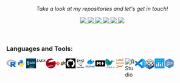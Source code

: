<!-- Social Section -->
<p align="center">
  <i>Take a look at my repositories and let's get in touch!</i>

<p align="center">
  <a href= "https://github.com/le-huynh">
    <img src="https://img.icons8.com/material-outlined/30/689d6a/source-code.png"/>
  </a>
  <a href= "https://www.linkedin.com/in/le-huynh-truc-ly/">
    <img src="https://img.icons8.com/material-outlined/30/689d6a/linkedin.png"/>
  </a>
  <a href= "https://lehuynh.rbind.io/about/">
    <img src="https://img.icons8.com/material-outlined/30/689d6a/geography.png"/>
  </a>
  <a href="https://orcid.org/0000-0002-5227-2185">
    <img src="https://img.icons8.com/material-outlined/30/689d6a/camera-addon-identification.png"/>
  </a>
  <a href="https://github.com/le-huynh/CV/">
    <img src="https://img.icons8.com/material-outlined/30/689d6a/parse-from-clipboard.png"/>
  </a>
  <a href="mailto:trucly.lehuynh@gmail.com">
    <img src="https://img.icons8.com/ios-glyphs/30/689d6a/physics.png"/>
  </a>

  
</p>

<br />

### Languages and Tools:

[<img align="left" alt="R" width="26px" src="https://github.com/github/explore/blob/main/topics/r/r.png?raw=true" />][r]
[<img align="left" alt="Python" width="26px" src="https://raw.githubusercontent.com/github/explore/80688e429a7d4ef2fca1e82350fe8e3517d3494d/topics/python/python.png" />][python]
[<img align="left" alt="SAS" width="26px" src="https://github.com/github/explore/blob/main/topics/sas/sas.png?raw=true" />][sas]
[<img align="left" alt="JAGS" width="26px" src="https://github.com/le-huynh/lehuynh.rbind.io/blob/main/static/img/logo_jags.png?raw=true" />][jags]
[<img align="left" alt="Stan" width="26px" src="https://github.com/le-huynh/lehuynh.rbind.io/blob/main/static/img/logo_stan.png?raw=true" />][stan]
[<img align="left" alt="Git" width="26px" src="https://raw.githubusercontent.com/github/explore/80688e429a7d4ef2fca1e82350fe8e3517d3494d/topics/git/git.png" />][git]
[<img align="left" alt="GitHub" width="26px" src="https://github.com/le-huynh/lehuynh.rbind.io/blob/main/static/img/logo_github.png?raw=true" />][github]
[<img align="left" alt="GNUMake" width="26px" src="https://github.com/le-huynh/lehuynh.rbind.io/blob/main/static/img/logo_gnu_make.png?raw=true" />][gnumake]
[<img align="left" alt="Docker" width="26px" src="https://github.com/github/explore/blob/main/topics/docker/docker.png?raw=true" />][docker]
[<img align="left" alt="Markdown" width="26px" src="https://github.com/github/explore/blob/main/topics/markdown/markdown.png?raw=true" />][markdown]
[<img align="left" alt="LaTeX" width="26px" src="https://github.com/github/explore/blob/main/topics/latex/latex.png?raw=true" />][latex]
[<img align="left" alt="Jupyter" width="26px" src="https://raw.githubusercontent.com/github/explore/80688e429a7d4ef2fca1e82350fe8e3517d3494d/topics/jupyter-notebook/jupyter-notebook.png" />][jupyter]
[<img align="left" alt="RStudio" width="26px" src="https://docs.rstudio.com/connect/admin/images/RStudio-ball.svg" />][rstudio]
[<img align="left" alt="Visual Studio Code" width="26px" src="https://raw.githubusercontent.com/github/explore/80688e429a7d4ef2fca1e82350fe8e3517d3494d/topics/visual-studio-code/visual-studio-code.png" />][visual-studio-code]
[<img align="left" alt="ggplot2" width="26px" src="https://github.com/le-huynh/lehuynh.rbind.io/blob/main/static/img/logo_ggplot2.png?raw=true" />][ggplot2]
[<img align="left" alt="plotly" width="26px" src="https://github.com/le-huynh/lehuynh.rbind.io/blob/main/static/img/logo_plotly.png?raw=true" />][plotly]
[<img align="left" alt="Shiny" width="26px" src="https://github.com/le-huynh/lehuynh.rbind.io/blob/main/static/img/loglo_shiny.png?raw=true" />][shiny]

<br />
<br />

<!--
---

![Top Langs](https://github-readme-stats.vercel.app/api/top-langs/?username=le-huynh&hide=html,css,javascript,tex)

---
-->

<!--
Definitions:
-->

[docker]: https://www.docker.com/
[ggplot2]: https://ggplot2.tidyverse.org/
[git]: https://git-scm.com/
[github]: https://github.com/
[gnumake]: https://www.gnu.org/software/make/
[jags]: https://mcmc-jags.sourceforge.io/
[jupyter]: https://jupyter.org/
[latex]: https://www.latex-project.org/
[markdown]: https://www.markdownguide.org/
[plotly]: https://plotly.com/
[python]: https://www.python.org/
[visual-studio-code]: https://code.visualstudio.com/
[r]: https://www.r-project.org/
[rstudio]: https://www.rstudio.com/
[sas]: https://www.sas.com/en_us/home.html
[shiny]: https://www.rstudio.com/products/shiny/
[stan]: https://mc-stan.org/


